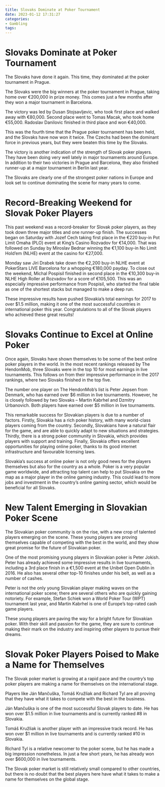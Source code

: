 ```yaml
---
title: Slovaks Dominate at Poker Tournament
date: 2023-01-12 17:31:27
categories:
- Gambling
tags:
---
```



#  Slovaks Dominate at Poker Tournament

The Slovaks have done it again. This time, they dominated at the poker tournament in Prague.

The Slovaks were the big winners at the poker tournament in Prague, taking home over €200,000 in prize money. This comes just a few months after they won a major tournament in Barcelona.

The victory was led by Dusan Stojsavljevic, who took first place and walked away with €80,000. Second place went to Tomas Macak, who took home €55,000. Radoslav Danilovic finished in third place and won €40,000.

This was the fourth time that the Prague poker tournament has been held, and the Slovaks have now won it twice. The Czechs had been the dominant force in previous years, but they were beaten this time by the Slovaks.

The victory is another indication of the strength of Slovak poker players. They have been doing very well lately in major tournaments around Europe. In addition to their two victories in Prague and Barcelona, they also finished runner-up at a major tournament in Berlin last year.

The Slovaks are clearly one of the strongest poker nations in Europe and look set to continue dominating the scene for many years to come.

#  Record-Breaking Weekend for Slovak Poker Players

This past weekend was a record-breaker for Slovak poker players, as they took down three major titles and one runner-up finish. The successes began on Saturday with Jozef Cech taking first place in the €220 buy-in Pot Limit Omaha (PLO) event at King’s Casino Rozvadov for €14,000. That was followed on Sunday by Miroslav Bednar winning the €1,100 buy-in No Limit Hold’em (NLHE) event at the casino for €27,000.

Monday saw Jiri Drabek take down the €2,200 buy-in NLHE event at PokerStars LIVE Barcelona for a whopping €180,000 payday. To close out the weekend, Michal Pospisil finished in second place in the €10,300 buy-in NLHE High Roller at Rozvadov for a score of €105,500. This was an especially impressive performance from Pospisil, who started the final table as one of the shortest stacks but managed to make a deep run.

These impressive results have pushed Slovakia’s total earnings for 2017 to over $1.5 million, making it one of the most successful countries in international poker this year. Congratulations to all of the Slovak players who achieved these great results!

#  Slovaks Continue to Excel at Online Poker

Once again, Slovaks have shown themselves to be some of the best online poker players in the world. In the most recent rankings released by The HendonMob, three Slovaks were in the top 10 for most earnings in live tournaments. This follows on from their impressive performance in the 2017 rankings, where two Slovaks finished in the top five.

The number one player on The HendonMob’s list is Peter Jepsen from Denmark, who has earned over $6 million in live tournaments. However, he is closely followed by two Slovaks – Martin Kabrhel and Dzmitry Urbanovich. Both players have earned over $5 million in live tournaments.

This remarkable success for Slovakian players is due to a number of factors. Firstly, Slovakia has a rich poker history, with many world-class players coming from the country. Secondly, Slovakians have a natural flair for the game, and are able to quickly adapt to new situations and strategies. Thirdly, there is a strong poker community in Slovakia, which provides players with support and training. Finally, Slovakia offers excellent opportunities for playing online poker, thanks to its good internet infrastructure and favourable licensing laws.

Slovakia’s success at online poker is not only good news for the players themselves but also for the country as a whole. Poker is a very popular game worldwide, and attracting top talent can help to put Slovakia on the map as a major player in the online gaming industry. This could lead to more jobs and investment in the country’s online gaming sector, which would be beneficial for all Slovaks.

#  New Talent Emerging in Slovakian Poker Scene

The Slovakian poker community is on the rise, with a new crop of talented players emerging on the scene. These young players are proving themselves capable of competing with the best in the world, and they show great promise for the future of Slovakian poker.

One of the most promising young players in Slovakian poker is Peter Jokish. Peter has already achieved some impressive results in live tournaments, including a 3rd place finish in a €1,500 event at the Unibet Open Dublin in 2016. He also has several other top-10 finishes under his belt, as well as a number of cashes.

Peter is not the only young Slovakian player making waves on the international poker scene; there are several others who are quickly gaining notoriety. For example, Stefan Schiek won a World Poker Tour (WPT) tournament last year, and Martin Kabrhel is one of Europe’s top-rated cash game players.

These young players are paving the way for a bright future for Slovakian poker. With their skill and passion for the game, they are sure to continue making their mark on the industry and inspiring other players to pursue their dreams.

#  Slovak Poker Players Poised to Make a Name for Themselves

The Slovak poker market is growing at a rapid pace and the country’s top poker players are making a name for themselves on the international stage.

Players like Ján Mančuška, Tomáš Kružliak and Richard Tyl are all proving that they have what it takes to compete with the best in the business.

Ján Mančuška is one of the most successful Slovak players to date. He has won over $1.5 million in live tournaments and is currently ranked #8 in Slovakia.

Tomáš Kružliak is another player with an impressive track record. He has won over $1 million in live tournaments and is currently ranked #10 in Slovakia.

Richard Tyl is a relative newcomer to the poker scene, but he has made a big impression nonetheless. In just a few short years, he has already won over $600,000 in live tournaments.

The Slovak poker market is still relatively small compared to other countries, but there is no doubt that the best players here have what it takes to make a name for themselves on the global stage.